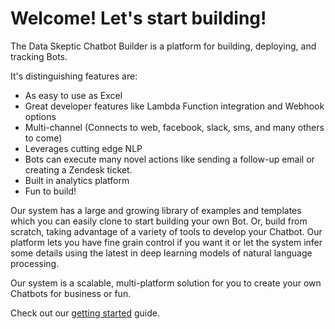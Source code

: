 # Welcome!  Let's start building!

The Data Skeptic Chatbot Builder is a platform for building, deploying, and tracking Bots.

It's distinguishing features are:

* As easy to use as Excel
* Great developer features like Lambda Function integration and Webhook options
* Multi-channel (Connects to web, facebook, slack, sms, and many others to come)
* Leverages cutting edge NLP
* Bots can execute many novel actions like sending a follow-up email or creating a Zendesk ticket.
* Built in analytics platform
* Fun to build!

Our system has a large and growing library of examples and templates which you can easily clone to start building your own Bot.  Or, build from scratch, taking advantage of a variety of tools to develop your Chatbot.  Our platform lets you have fine grain control if you want it or let the system infer some details using the latest in deep learning models of natural language processing.

Our system is a scalable, multi-platform solution for you to create your own Chatbots for business or fun.

Check out our [getting started](getting-started/) guide.
